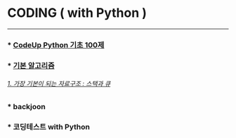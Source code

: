 # CODING ( with Python )
---
### * [CodeUp Python 기초 100제](https://github.com/ejcho3792/Algorithm/tree/master/CodeUp)   

### * [기본 알고리즘](https://github.com/ejcho3792/Algorithm/tree/master/algorithm_basic)
###### [1. 가장 기본이 되는 자료구조 : 스택과 큐](https://github.com/ejcho3792/Algorithm/blob/master/algorithm_basic/AB01_stack_que.ipynb)























### * backjoon   

### * 코딩테스트 with Python   

